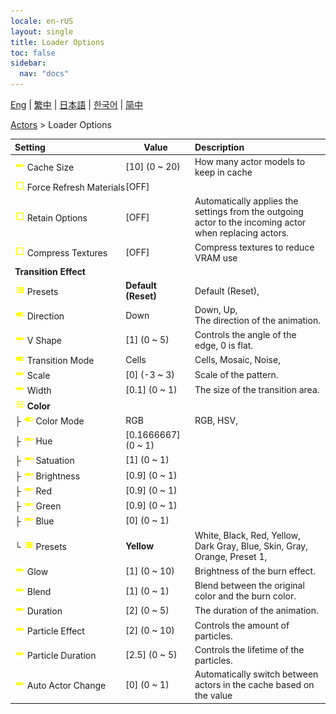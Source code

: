 ```yaml
---
locale: en-rUS
layout: single
title: Loader Options
toc: false
sidebar:
  nav: "docs"
---
```

[Eng](/dancexr/menu/2025.4/actors/loader_options) | [繁中](/tw/dancexr/menu/2025.4/actors/loader_options) | [日本語](/jp/dancexr/menu/2025.4/actors/loader_options) | [한국어](/kr/dancexr/menu/2025.4/actors/loader_options) | [简中](/zh/dancexr/menu/2025.4/actors/loader_options)

[Actors](../menu#Actors) > Loader Options



| Setting | Value | Description |
| :--- | --- | :--- |
|<nobr><img src="/images/icon/ic_slider.png" alt="slider icon"/> Cache Size</nobr>| [10] (0 ~ 20) | How many actor models to keep in cache
|<nobr><img src="/images/icon/ic_check_off.png" alt="check off icon"/> Force Refresh Materials</nobr>| [OFF] | 
|<nobr><img src="/images/icon/ic_check_off.png" alt="check off icon"/> Retain Options</nobr>| [OFF] | Automatically applies the settings from the outgoing actor to the incoming actor when replacing actors.
|<nobr><img src="/images/icon/ic_check_off.png" alt="check off icon"/> Compress Textures</nobr>| [OFF] | Compress textures to reduce VRAM use
|<nobr> <b>Transition Effect</b></nobr>|| 
|<nobr><img src="/images/icon/ic_list.png" alt="list icon"/> Presets</nobr>| **Default (Reset)** | Default (Reset),  |
|<nobr><img src="/images/icon/ic_toggle_on.png" alt="toggle on icon"/> Direction</nobr>| Down | Down, Up, <br/>The direction of the animation.
|<nobr><img src="/images/icon/ic_slider.png" alt="slider icon"/> V Shape</nobr>| [1] (0 ~ 5) | Controls the angle of the edge, 0 is flat.
|<nobr><img src="/images/icon/ic_toggle_on.png" alt="toggle on icon"/> Transition Mode</nobr>| Cells | Cells, Mosaic, Noise, 
|<nobr><img src="/images/icon/ic_slider.png" alt="slider icon"/> Scale</nobr>| [0] (-3 ~ 3) | Scale of the pattern.
|<nobr><img src="/images/icon/ic_slider.png" alt="slider icon"/> Width</nobr>| [0.1] (0 ~ 1) | The size of the transition area.
|<nobr><img src="/images/icon/ic_tune.png" alt="tune icon"/> <b>Color</b></nobr>| | 
|<nobr>├&nbsp;<img src="/images/icon/ic_toggle_on.png" alt="toggle on icon"/> Color Mode</nobr>| RGB | RGB, HSV, 
|<nobr>├&nbsp;<img src="/images/icon/ic_slider.png" alt="slider icon"/> Hue</nobr>| [0.1666667] (0 ~ 1) | 
|<nobr>├&nbsp;<img src="/images/icon/ic_slider.png" alt="slider icon"/> Satuation</nobr>| [1] (0 ~ 1) | 
|<nobr>├&nbsp;<img src="/images/icon/ic_slider.png" alt="slider icon"/> Brightness</nobr>| [0.9] (0 ~ 1) | 
|<nobr>├&nbsp;<img src="/images/icon/ic_slider.png" alt="slider icon"/> Red</nobr>| [0.9] (0 ~ 1) | 
|<nobr>├&nbsp;<img src="/images/icon/ic_slider.png" alt="slider icon"/> Green</nobr>| [0.9] (0 ~ 1) | 
|<nobr>├&nbsp;<img src="/images/icon/ic_slider.png" alt="slider icon"/> Blue</nobr>| [0] (0 ~ 1) | 
|<nobr>└&nbsp;<img src="/images/icon/ic_list.png" alt="list icon"/> Presets</nobr>| **Yellow** | White, Black, Red, Yellow, Dark Gray, Blue, Skin, Gray, Orange, Preset 1,  |
|<nobr><img src="/images/icon/ic_slider.png" alt="slider icon"/> Glow</nobr>| [1] (0 ~ 10) | Brightness of the burn effect.
|<nobr><img src="/images/icon/ic_slider.png" alt="slider icon"/> Blend</nobr>| [1] (0 ~ 1) | Blend between the original color and the burn color. 
|<nobr><img src="/images/icon/ic_slider.png" alt="slider icon"/> Duration</nobr>| [2] (0 ~ 5) | The duration of the animation.
|<nobr><img src="/images/icon/ic_slider.png" alt="slider icon"/> Particle Effect</nobr>| [2] (0 ~ 10) | Controls the amount of particles.
|<nobr><img src="/images/icon/ic_slider.png" alt="slider icon"/> Particle Duration</nobr>| [2.5] (0 ~ 5) | Controls the lifetime of the particles.
|<nobr><img src="/images/icon/ic_slider.png" alt="slider icon"/> Auto Actor Change</nobr>| [0] (0 ~ 1) | Automatically switch between actors in the cache based on the value
